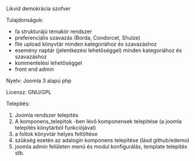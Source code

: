 Likvid demokrácia szofver

Tulajdonságok:

- fa strukturájú témakör rendszer
- preferenciális szavazás (Borda, Condorcet, Shulze)
- file upload könyvtár minden kategoriához és szavazáshoz
- esemény naptár (jelentkezési lehetőséggel) minden kategoriához és szavazáshoz
- kommentelési lehetőséggel
- front end admin

Nyelv: Joomla 3 alapú php 

Licensz: GNU/GPL

Telepités:

1. Joomla rendszer telepités
2. A komponens_telepitok -ben lévő komponensek telepitése (a joomla telepités könytárból funkciójával)
3. a foltok könyvtár helyes feltöltése
4. szükség esetén az adalogin komponens telepitése (lásd github/edemo)
5. joomla admin felületen menü és modul konfigurálás, template telepités stb.



